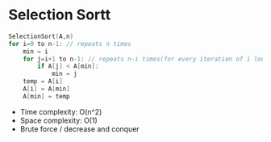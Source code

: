 # Selection Sortt

```cpp
SelectionSort(A,n)
for i=0 to n-1: // repeats n times
    min = i
    for j=i+1 to n-1: // repeats n-i times(for every iteration of i loop)
        if A[j] < A[min]:
            min = j
    temp = A[i]
    A[i] = A[min]
    A[min] = temp
```
- Time complexity: O(n^2)
- Space complexity: O(1)
- Brute force / decrease and conquer